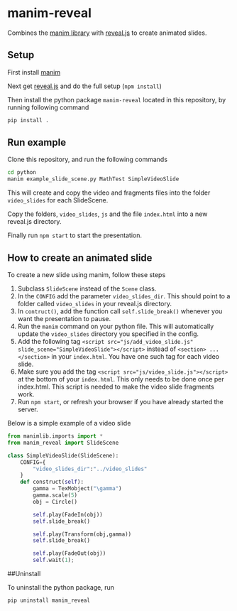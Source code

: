 # manim-reveal
Combines the [manim library](https://github.com/3b1b/manim) with [reveal.js](https://github.com/hakimel/reveal.js/) to create animated slides.

## Setup
First install [manim](https://github.com/3b1b/manim)

Next get [reveal.js](https://github.com/hakimel/reveal.js/) and do the full setup (`npm install`)

Then install the python package  `manim-reveal` located in this repository, by running following command

```bash
pip install .
```

## Run example
Clone this repository, and run the following commands

```bash
cd python
manim example_slide_scene.py MathTest SimpleVideoSlide
```
This will create and copy the video and fragments files into the folder `video_slides` for each SlideScene.

Copy the folders, `video_slides`, `js`  and the file `index.html` into a new reveal.js directory.

Finally run `npm start` to start the presentation.

## How to create an animated slide

To create a new slide using manim, follow these steps
1. Subclass `SlideScene` instead of the `Scene` class.
2. In the `CONFIG` add the parameter `video_slides_dir`. This should point to a folder called `video_slides` in your reveal.js directory.
3. In `contruct()`, add the function call `self.slide_break()` whenever you want the presentation to pause.
4. Run the `manim` command on your python file. This will automatically update the `video_slides` directory you specified in the config.
5. Add the following tag `<script src="js/add_video_slide.js" slide_scene="SimpleVideoSlide"></script>` instead of `<section> ...</section>` in your `index.html`. You have one such tag for each video slide.
6. Make sure you add the tag `<script src="js/video_slide.js"></script>` at the bottom of your `index.html`. This only needs to be done once per index.html. This script is needed to make the video slide fragments work.
7. Run `npm start`, or refresh your browser if you have already started the server.

Below is a simple example of a video slide
```python
from manimlib.imports import *
from manim_reveal import SlideScene

class SimpleVideoSlide(SlideScene):
    CONFIG={
        "video_slides_dir":"../video_slides"
    }
    def construct(self):
        gamma = TexMobject("\gamma")
        gamma.scale(5)
        obj = Circle()

        self.play(FadeIn(obj))
        self.slide_break()

        self.play(Transform(obj,gamma))
        self.slide_break()

        self.play(FadeOut(obj))
        self.wait(1);
```

##Uninstall

To uninstall the python package, run

```bash
pip uninstall manim_reveal
```
